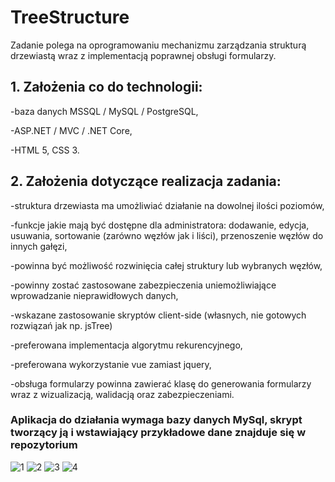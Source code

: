 # TreeStructure
Zadanie polega na oprogramowaniu mechanizmu zarządzania strukturą drzewiastą wraz z implementacją poprawnej obsługi formularzy.

## 1. Założenia co do technologii:

-baza danych MSSQL / MySQL / PostgreSQL, 

-ASP.NET / MVC / .NET Core,

-HTML 5, CSS 3. 

## 2. Założenia dotyczące realizacja zadania:

-struktura drzewiasta ma umożliwiać działanie na dowolnej ilości poziomów,

-funkcje jakie mają być dostępne dla administratora: dodawanie, edycja, usuwania, sortowanie (zarówno węzłów jak i liści), przenoszenie węzłów do innych gałęzi,

-powinna być możliwość rozwinięcia całej struktury lub wybranych węzłów,

-powinny zostać zastosowane zabezpieczenia uniemożliwiające wprowadzanie nieprawidłowych danych,

-wskazane zastosowanie skryptów client-side (własnych, nie gotowych rozwiązań jak np. jsTree)

-preferowana implementacja algorytmu rekurencyjnego,

-preferowana wykorzystanie vue zamiast jquery,

-obsługa formularzy powinna zawierać klasę do generowania formularzy wraz z wizualizacją, walidacją oraz zabezpieczeniami.

### Aplikacja do działania wymaga bazy danych MySql, skrypt tworzący ją i wstawiający przykładowe dane znajduje się w repozytorium
 
![1](https://user-images.githubusercontent.com/14954394/164172296-28b7b251-a321-4320-90ff-e73ec0f05a2b.png)
![2](https://user-images.githubusercontent.com/14954394/164172324-89525d8a-6937-4fe5-b08d-395a15178e3e.png)
![3](https://user-images.githubusercontent.com/14954394/164172335-64510fe6-7c90-424c-a744-7fee72642db6.png)
![4](https://user-images.githubusercontent.com/14954394/164172357-8dac5942-c6ba-4c7d-94cb-116305300293.png)
